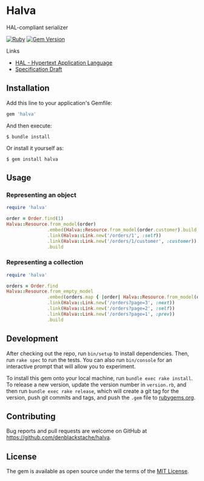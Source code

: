 # Halva

HAL-compliant serializer

[![Ruby](https://github.com/denblackstache/halva/actions/workflows/main.yml/badge.svg)](https://github.com/denblackstache/halva/actions/workflows/main.yml) [![Gem Version](https://badge.fury.io/rb/halva.svg)](https://badge.fury.io/rb/halva)

Links
* [HAL - Hypertext Application Language](https://stateless.co/hal_specification.html)
* [Specification Draft](https://datatracker.ietf.org/doc/html/draft-kelly-json-hal-08)

## Installation

Add this line to your application's Gemfile:

```ruby
gem 'halva'
```

And then execute:

    $ bundle install

Or install it yourself as:

    $ gem install halva

## Usage

### Representing an object

```ruby
require 'halva'

order = Order.find(1)
Halva::Resource.from_model(order)
               .embed(Halva::Resource.from_model(order.customer).build, :customer)
               .link(Halva::Link.new('/orders/1', :self))
               .link(Halva::Link.new('/orders/1/customer', :customer))
               .build

```

### Representing a collection

```ruby
require 'halva'

orders = Order.find
Halva::Resource.from_empty_model
               .embed(orders.map { |order| Halva::Resource.from_model(order).build })
               .link(Halva::Link.new('/orders?page=3', :next))
               .link(Halva::Link.new('/orders?page=2', :self))
               .link(Halva::Link.new('/orders?page=1', :prev))
               .build

```

## Development

After checking out the repo, run `bin/setup` to install dependencies. Then, run `rake spec` to run the tests. You can also run `bin/console` for an interactive prompt that will allow you to experiment.

To install this gem onto your local machine, run `bundle exec rake install`. To release a new version, update the version number in `version.rb`, and then run `bundle exec rake release`, which will create a git tag for the version, push git commits and tags, and push the `.gem` file to [rubygems.org](https://rubygems.org).

## Contributing

Bug reports and pull requests are welcome on GitHub at https://github.com/denblackstache/halva.


## License

The gem is available as open source under the terms of the [MIT License](https://opensource.org/licenses/MIT).
